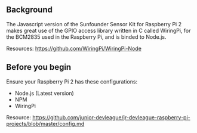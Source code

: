 ## Background
The Javascript version of the Sunfounder Sensor Kit for Raspberry Pi 2 makes great use of the GPIO access library written in C called WiringPi, for the BCM2835 used in the Raspberry Pi, and is binded to Node.js.

Resources: https://github.com/WiringPi/WiringPi-Node

## Before you begin
Ensure your Raspberry Pi 2 has these configurations:
- Node.js (Latest version)
- NPM
- WiringPi

Resource: https://github.com/junior-devleague/jr-devleague-raspberry-pi-projects/blob/master/config.md
